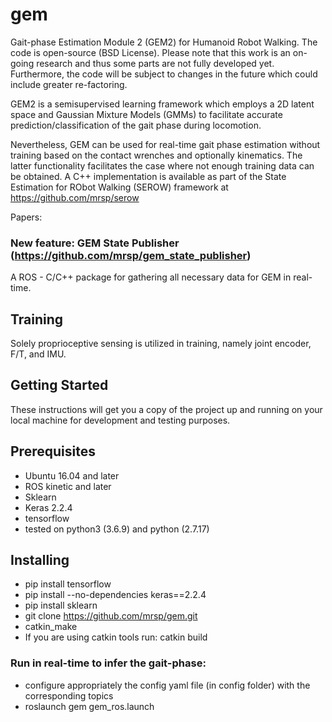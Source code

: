 # gem
Gait-phase Estimation Module 2 (GEM2) for Humanoid Robot Walking. The code is open-source (BSD License). Please note that this work is an on-going research and thus some parts are not fully developed yet. Furthermore, the code will be subject to changes in the future which could include greater re-factoring.

GEM2 is a semisupervised learning framework which employs a 2D latent space and Gaussian Mixture Models (GMMs) to facilitate accurate prediction/classification of the gait phase during locomotion.

Nevertheless, GEM can be used for real-time gait phase estimation without training based on the contact wrenches and optionally kinematics. The latter functionality facilitates the case where not enough training data can be obtained. A C++ implementation is available as part of the State Estimation for RObot Walking (SEROW) framework at https://github.com/mrsp/serow 



Papers: 

### New feature: GEM State Publisher (https://github.com/mrsp/gem_state_publisher) 
A ROS - C/C++ package for gathering  all necessary data for GEM in real-time.

## Training
Solely proprioceptive sensing is utilized in training, namely joint encoder, F/T, and IMU.


## Getting Started
These instructions will get you a copy of the project up and running on your local machine for development and testing purposes.

## Prerequisites
* Ubuntu 16.04 and later
* ROS kinetic and later
* Sklearn 
* Keras 2.2.4
* tensorflow 
* tested on python3 (3.6.9) and python (2.7.17)

## Installing
* pip install tensorflow
* pip install --no-dependencies keras==2.2.4
* pip install sklearn
* git clone https://github.com/mrsp/gem.git
* catkin_make
* If you are using catkin tools run: catkin build  


### Run in real-time to infer the gait-phase:
* configure appropriately the config yaml file (in config folder) with the corresponding topics 
* roslaunch gem gem_ros.launch
